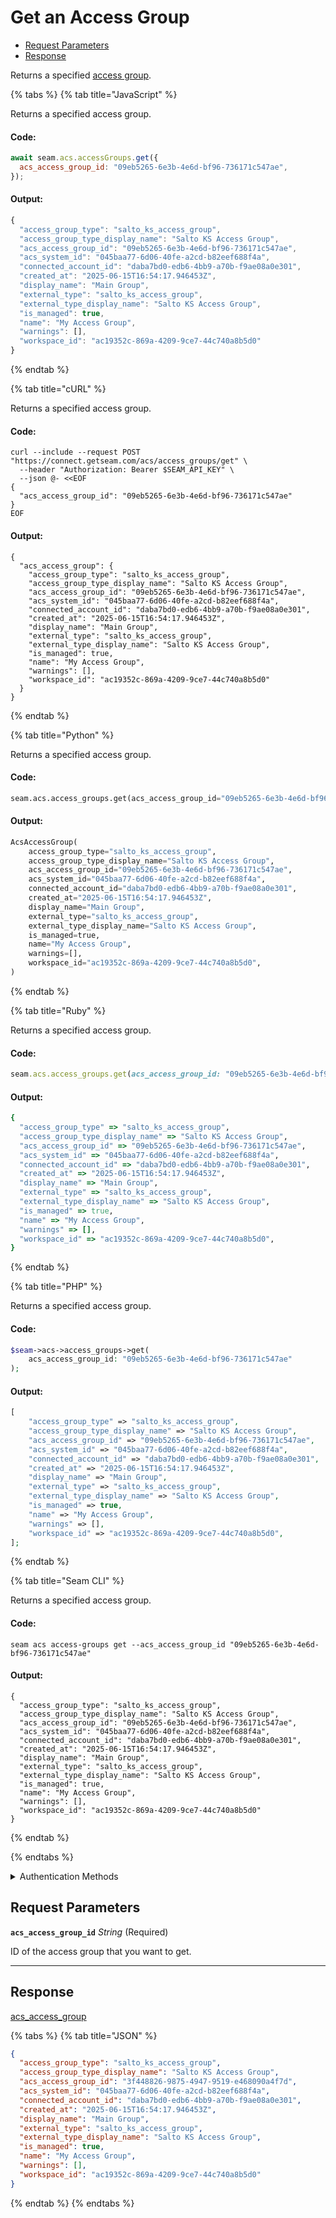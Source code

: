 # Get an Access Group

- [Request Parameters](#request-parameters)
- [Response](#response)

Returns a specified [access group](https://docs.seam.co/latest/capability-guides/access-systems/assigning-users-to-access-groups).


{% tabs %}
{% tab title="JavaScript" %}

Returns a specified access group.

#### Code:

```javascript
await seam.acs.accessGroups.get({
  acs_access_group_id: "09eb5265-6e3b-4e6d-bf96-736171c547ae",
});
```

#### Output:

```javascript
{
  "access_group_type": "salto_ks_access_group",
  "access_group_type_display_name": "Salto KS Access Group",
  "acs_access_group_id": "09eb5265-6e3b-4e6d-bf96-736171c547ae",
  "acs_system_id": "045baa77-6d06-40fe-a2cd-b82eef688f4a",
  "connected_account_id": "daba7bd0-edb6-4bb9-a70b-f9ae08a0e301",
  "created_at": "2025-06-15T16:54:17.946453Z",
  "display_name": "Main Group",
  "external_type": "salto_ks_access_group",
  "external_type_display_name": "Salto KS Access Group",
  "is_managed": true,
  "name": "My Access Group",
  "warnings": [],
  "workspace_id": "ac19352c-869a-4209-9ce7-44c740a8b5d0"
}
```
{% endtab %}

{% tab title="cURL" %}

Returns a specified access group.

#### Code:

```curl
curl --include --request POST "https://connect.getseam.com/acs/access_groups/get" \
  --header "Authorization: Bearer $SEAM_API_KEY" \
  --json @- <<EOF
{
  "acs_access_group_id": "09eb5265-6e3b-4e6d-bf96-736171c547ae"
}
EOF
```

#### Output:

```curl
{
  "acs_access_group": {
    "access_group_type": "salto_ks_access_group",
    "access_group_type_display_name": "Salto KS Access Group",
    "acs_access_group_id": "09eb5265-6e3b-4e6d-bf96-736171c547ae",
    "acs_system_id": "045baa77-6d06-40fe-a2cd-b82eef688f4a",
    "connected_account_id": "daba7bd0-edb6-4bb9-a70b-f9ae08a0e301",
    "created_at": "2025-06-15T16:54:17.946453Z",
    "display_name": "Main Group",
    "external_type": "salto_ks_access_group",
    "external_type_display_name": "Salto KS Access Group",
    "is_managed": true,
    "name": "My Access Group",
    "warnings": [],
    "workspace_id": "ac19352c-869a-4209-9ce7-44c740a8b5d0"
  }
}
```
{% endtab %}

{% tab title="Python" %}

Returns a specified access group.

#### Code:

```python
seam.acs.access_groups.get(acs_access_group_id="09eb5265-6e3b-4e6d-bf96-736171c547ae")
```

#### Output:

```python
AcsAccessGroup(
    access_group_type="salto_ks_access_group",
    access_group_type_display_name="Salto KS Access Group",
    acs_access_group_id="09eb5265-6e3b-4e6d-bf96-736171c547ae",
    acs_system_id="045baa77-6d06-40fe-a2cd-b82eef688f4a",
    connected_account_id="daba7bd0-edb6-4bb9-a70b-f9ae08a0e301",
    created_at="2025-06-15T16:54:17.946453Z",
    display_name="Main Group",
    external_type="salto_ks_access_group",
    external_type_display_name="Salto KS Access Group",
    is_managed=true,
    name="My Access Group",
    warnings=[],
    workspace_id="ac19352c-869a-4209-9ce7-44c740a8b5d0",
)
```
{% endtab %}

{% tab title="Ruby" %}

Returns a specified access group.

#### Code:

```ruby
seam.acs.access_groups.get(acs_access_group_id: "09eb5265-6e3b-4e6d-bf96-736171c547ae")
```

#### Output:

```ruby
{
  "access_group_type" => "salto_ks_access_group",
  "access_group_type_display_name" => "Salto KS Access Group",
  "acs_access_group_id" => "09eb5265-6e3b-4e6d-bf96-736171c547ae",
  "acs_system_id" => "045baa77-6d06-40fe-a2cd-b82eef688f4a",
  "connected_account_id" => "daba7bd0-edb6-4bb9-a70b-f9ae08a0e301",
  "created_at" => "2025-06-15T16:54:17.946453Z",
  "display_name" => "Main Group",
  "external_type" => "salto_ks_access_group",
  "external_type_display_name" => "Salto KS Access Group",
  "is_managed" => true,
  "name" => "My Access Group",
  "warnings" => [],
  "workspace_id" => "ac19352c-869a-4209-9ce7-44c740a8b5d0",
}
```
{% endtab %}

{% tab title="PHP" %}

Returns a specified access group.

#### Code:

```php
$seam->acs->access_groups->get(
    acs_access_group_id: "09eb5265-6e3b-4e6d-bf96-736171c547ae"
);
```

#### Output:

```php
[
    "access_group_type" => "salto_ks_access_group",
    "access_group_type_display_name" => "Salto KS Access Group",
    "acs_access_group_id" => "09eb5265-6e3b-4e6d-bf96-736171c547ae",
    "acs_system_id" => "045baa77-6d06-40fe-a2cd-b82eef688f4a",
    "connected_account_id" => "daba7bd0-edb6-4bb9-a70b-f9ae08a0e301",
    "created_at" => "2025-06-15T16:54:17.946453Z",
    "display_name" => "Main Group",
    "external_type" => "salto_ks_access_group",
    "external_type_display_name" => "Salto KS Access Group",
    "is_managed" => true,
    "name" => "My Access Group",
    "warnings" => [],
    "workspace_id" => "ac19352c-869a-4209-9ce7-44c740a8b5d0",
];
```
{% endtab %}

{% tab title="Seam CLI" %}

Returns a specified access group.

#### Code:

```seam_cli
seam acs access-groups get --acs_access_group_id "09eb5265-6e3b-4e6d-bf96-736171c547ae"
```

#### Output:

```seam_cli
{
  "access_group_type": "salto_ks_access_group",
  "access_group_type_display_name": "Salto KS Access Group",
  "acs_access_group_id": "09eb5265-6e3b-4e6d-bf96-736171c547ae",
  "acs_system_id": "045baa77-6d06-40fe-a2cd-b82eef688f4a",
  "connected_account_id": "daba7bd0-edb6-4bb9-a70b-f9ae08a0e301",
  "created_at": "2025-06-15T16:54:17.946453Z",
  "display_name": "Main Group",
  "external_type": "salto_ks_access_group",
  "external_type_display_name": "Salto KS Access Group",
  "is_managed": true,
  "name": "My Access Group",
  "warnings": [],
  "workspace_id": "ac19352c-869a-4209-9ce7-44c740a8b5d0"
}
```
{% endtab %}

{% endtabs %}


<details>

<summary>Authentication Methods</summary>

- API key
- Personal access token
  <br>Must also include the `seam-workspace` header in the request.

To learn more, see [Authentication](https://docs.seam.co/latest/api/authentication).
</details>

## Request Parameters

**`acs_access_group_id`** *String* (Required)

ID of the access group that you want to get.

---


## Response

[acs\_access\_group](.)


{% tabs %}
{% tab title="JSON" %}



```json
{
  "access_group_type": "salto_ks_access_group",
  "access_group_type_display_name": "Salto KS Access Group",
  "acs_access_group_id": "3f448826-9875-4947-9519-e468090a4f7d",
  "acs_system_id": "045baa77-6d06-40fe-a2cd-b82eef688f4a",
  "connected_account_id": "daba7bd0-edb6-4bb9-a70b-f9ae08a0e301",
  "created_at": "2025-06-15T16:54:17.946453Z",
  "display_name": "Main Group",
  "external_type": "salto_ks_access_group",
  "external_type_display_name": "Salto KS Access Group",
  "is_managed": true,
  "name": "My Access Group",
  "warnings": [],
  "workspace_id": "ac19352c-869a-4209-9ce7-44c740a8b5d0"
}
```
{% endtab %}
{% endtabs %}
